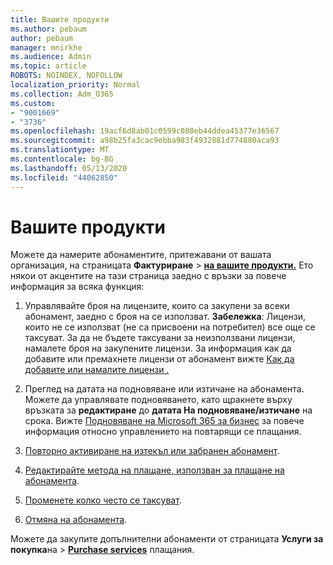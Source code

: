 ```yaml
---
title: Вашите продукти
ms.author: pebaum
author: pebaum
manager: mnirkhe
ms.audience: Admin
ms.topic: article
ROBOTS: NOINDEX, NOFOLLOW
localization_priority: Normal
ms.collection: Adm_O365
ms.custom:
- "9001669"
- "3736"
ms.openlocfilehash: 19acf6d8ab01c0599c088eb44ddea45377e36567
ms.sourcegitcommit: a98b25fa3cac9ebba983f4932881d774880aca93
ms.translationtype: MT
ms.contentlocale: bg-BG
ms.lasthandoff: 05/13/2020
ms.locfileid: "44062850"
---
```

# <a name="your-products"></a>Вашите продукти

Можете да намерите абонаментите, притежавани от вашата организация, на страницата **Фактуриране**  >  **[на вашите продукти.](https://go.microsoft.com/fwlink/p/?linkid=842054)** Ето някои от акцентите на тази страница заедно с връзки за повече информация за всяка функция:

1. Управлявайте броя на лицензите, които са закупени за всеки абонамент, заедно с броя на се използват.  **Забележка**: Лицензи, които не се използват (не са присвоени на потребител) все още се таксуват.  За да не бъдете таксувани за неизползвани лицензи, намалете броя на закупените лицензи. За информация как да добавите или премахнете лицензи от абонамент вижте [Как да добавите или намалите лицензи .](https://docs.microsoft.com/alchemyinsights/how-to-add-or-reduce-licenses)

2. Преглед на датата на подновяване или изтичане на абонамента.  Можете да управлявате подновяването, като щракнете върху връзката за **редактиране** до **датата На подновяване/изтичане** на срока.  Вижте [Подновяване на Microsoft 365 за бизнес](https://go.microsoft.com/fwlink/?linkid=2119216) за повече информация относно управлението на повтарящи се плащания.

3. [Повторно активиране на изтекъл или забранен абонамент](https://go.microsoft.com/fwlink/?linkid=2117519).

4. [Редактирайте метода на плащане, използван за плащане на абонамента](https://go.microsoft.com/fwlink/?linkid=2117167).

5. [Променете колко често се таксуват](https://go.microsoft.com/fwlink/?linkid=2119112).

6. [Отмяна на абонамента](https://go.microsoft.com/fwlink/?linkid=2119113).

Можете да закупите допълнителни абонаменти от страницата **Услуги за покупка**на  >  [**Purchase services**](https://go.microsoft.com/fwlink/p/?linkid=868433) плащания.
